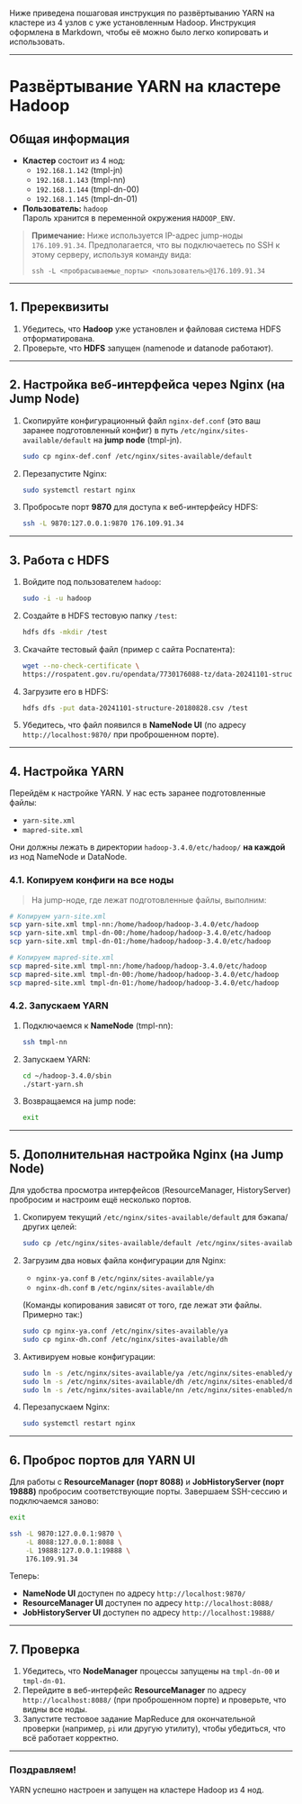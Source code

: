 Ниже приведена пошаговая инструкция по развёртыванию YARN на кластере из 4 узлов с уже установленным Hadoop. Инструкция оформлена в Markdown, чтобы её можно было легко копировать и использовать.

---

# Развёртывание YARN на кластере Hadoop

## Общая информация

- **Кластер** состоит из 4 нод:
  - `192.168.1.142` (tmpl-jn)
  - `192.168.1.143` (tmpl-nn)
  - `192.168.1.144` (tmpl-dn-00)
  - `192.168.1.145` (tmpl-dn-01)
- **Пользователь:** `hadoop`  
  Пароль хранится в переменной окружения `HADOOP_ENV`.

> **Примечание:** Ниже используется IP-адрес jump-ноды `176.109.91.34`. Предполагается, что вы подключаетесь по SSH к этому серверу, используя команду вида:
> ```
> ssh -L <пробрасываемые_порты> <пользователь>@176.109.91.34
> ```

---

## 1. Пререквизиты

1. Убедитесь, что **Hadoop** уже установлен и файловая система HDFS отформатирована.
2. Проверьте, что **HDFS** запущен (namenode и datanode работают).

---

## 2. Настройка веб-интерфейса через Nginx (на Jump Node)

1. Скопируйте конфигурационный файл `nginx-def.conf` (это ваш заранее подготовленный конфиг) в путь `/etc/nginx/sites-available/default` на **jump node** (tmpl-jn).
   
   ```bash
   sudo cp nginx-def.conf /etc/nginx/sites-available/default
   ```

2. Перезапустите Nginx:
   
   ```bash
   sudo systemctl restart nginx
   ```

3. Пробросьте порт **9870** для доступа к веб-интерфейсу HDFS:
   
   ```bash
   ssh -L 9870:127.0.0.1:9870 176.109.91.34
   ```

---

## 3. Работа с HDFS

1. Войдите под пользователем `hadoop`:
   
   ```bash
   sudo -i -u hadoop
   ```

2. Создайте в HDFS тестовую папку `/test`:
   
   ```bash
   hdfs dfs -mkdir /test
   ```

3. Скачайте тестовый файл (пример с сайта Роспатента):
   
   ```bash
   wget --no-check-certificate \
   https://rospatent.gov.ru/opendata/7730176088-tz/data-20241101-structure-20180828.csv
   ```

4. Загрузите его в HDFS:
   
   ```bash
   hdfs dfs -put data-20241101-structure-20180828.csv /test
   ```

5. Убедитесь, что файл появился в **NameNode UI** (по адресу `http://localhost:9870/` при проброшенном порте).

---

## 4. Настройка YARN

Перейдём к настройке YARN. У нас есть заранее подготовленные файлы:
- `yarn-site.xml`
- `mapred-site.xml`

Они должны лежать в директории `hadoop-3.4.0/etc/hadoop/` **на каждой** из нод NameNode и DataNode.

### 4.1. Копируем конфиги на все ноды

> На jump-ноде, где лежат подготовленные файлы, выполним:

```bash
# Копируем yarn-site.xml
scp yarn-site.xml tmpl-nn:/home/hadoop/hadoop-3.4.0/etc/hadoop
scp yarn-site.xml tmpl-dn-00:/home/hadoop/hadoop-3.4.0/etc/hadoop
scp yarn-site.xml tmpl-dn-01:/home/hadoop/hadoop-3.4.0/etc/hadoop

# Копируем mapred-site.xml
scp mapred-site.xml tmpl-nn:/home/hadoop/hadoop-3.4.0/etc/hadoop
scp mapred-site.xml tmpl-dn-00:/home/hadoop/hadoop-3.4.0/etc/hadoop
scp mapred-site.xml tmpl-dn-01:/home/hadoop/hadoop-3.4.0/etc/hadoop
```

### 4.2. Запускаем YARN

1. Подключаемся к **NameNode** (tmpl-nn):
   
   ```bash
   ssh tmpl-nn
   ```
2. Запускаем YARN:
   
   ```bash
   cd ~/hadoop-3.4.0/sbin
   ./start-yarn.sh
   ```
3. Возвращаемся на jump node:
   
   ```bash
   exit
   ```

---

## 5. Дополнительная настройка Nginx (на Jump Node)

Для удобства просмотра интерфейсов (ResourceManager, HistoryServer) пробросим и настроим ещё несколько портов.

1. Скопируем текущий `/etc/nginx/sites-available/default` для бэкапа/других целей:
   
   ```bash
   sudo cp /etc/nginx/sites-available/default /etc/nginx/sites-available/nn
   ```
2. Загрузим два новых файла конфигурации для Nginx:
   - `nginx-ya.conf` в `/etc/nginx/sites-available/ya`
   - `nginx-dh.conf` в `/etc/nginx/sites-available/dh`
   
   (Команды копирования зависят от того, где лежат эти файлы. Примерно так:)
   ```bash
   sudo cp nginx-ya.conf /etc/nginx/sites-available/ya
   sudo cp nginx-dh.conf /etc/nginx/sites-available/dh
   ```
3. Активируем новые конфигурации:
   
   ```bash
   sudo ln -s /etc/nginx/sites-available/ya /etc/nginx/sites-enabled/ya
   sudo ln -s /etc/nginx/sites-available/dh /etc/nginx/sites-enabled/dh
   sudo ln -s /etc/nginx/sites-available/nn /etc/nginx/sites-enabled/nn
   ```
4. Перезапускаем Nginx:
   
   ```bash
   sudo systemctl restart nginx
   ```

---

## 6. Проброс портов для YARN UI

Для работы с **ResourceManager (порт 8088)** и **JobHistoryServer (порт 19888)** пробросим соответствующие порты. Завершаем SSH-сессию и подключаемся заново:

```bash
exit

ssh -L 9870:127.0.0.1:9870 \
    -L 8088:127.0.0.1:8088 \
    -L 19888:127.0.0.1:19888 \
    176.109.91.34
```

Теперь:
- **NameNode UI** доступен по адресу `http://localhost:9870/`
- **ResourceManager UI** доступен по адресу `http://localhost:8088/`
- **JobHistoryServer UI** доступен по адресу `http://localhost:19888/`

---

## 7. Проверка

1. Убедитесь, что **NodeManager** процессы запущены на `tmpl-dn-00` и `tmpl-dn-01`.
2. Перейдите в веб-интерфейс **ResourceManager** по адресу `http://localhost:8088/` (при проброшенном порте) и проверьте, что видны все ноды.
3. Запустите тестовое задание MapReduce для окончательной проверки (например, `pi` или другую утилиту), чтобы убедиться, что всё работает корректно.

---

### Поздравляем!  
YARN успешно настроен и запущен на кластере Hadoop из 4 нод.
